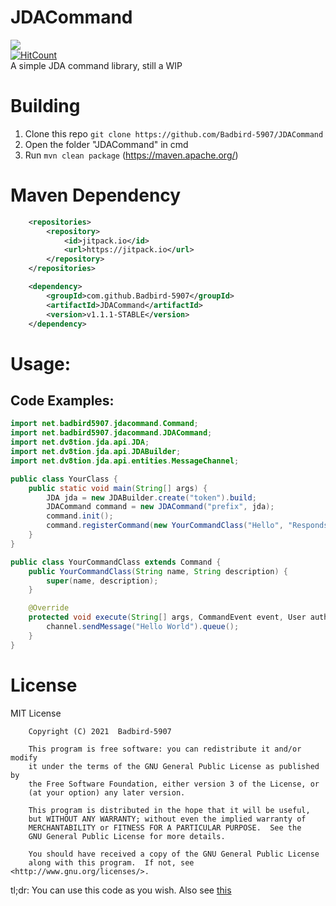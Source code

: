 # JDACommand
[![](https://jitpack.io/v/Badbird-5907/JDACommand.svg)](https://jitpack.io/#Badbird-5907/JDACommand) <br>
[![HitCount](http://hits.dwyl.com/Badbird-5907/JDACommand.svg)](http://hits.dwyl.com/Badbird-5907/JDACommand) <br>
A simple JDA command library, still a WIP
# Building
1. Clone this repo `git clone https://github.com/Badbird-5907/JDACommand`
2. Open the folder "JDACommand" in cmd
3. Run `mvn clean package` (https://maven.apache.org/)

# Maven Dependency
```xml
	<repositories>
		<repository>
		    <id>jitpack.io</id>
		    <url>https://jitpack.io</url>
		</repository>
	</repositories>
```
```xml
	<dependency>
	    <groupId>com.github.Badbird-5907</groupId>
	    <artifactId>JDACommand</artifactId>
	    <version>v1.1.1-STABLE</version>
	</dependency>
```

# Usage:

## Code Examples:

```java
import net.badbird5907.jdacommand.Command;
import net.badbird5907.jdacommand.JDACommand;
import net.dv8tion.jda.api.JDA;
import net.dv8tion.jda.api.JDABuilder;
import net.dv8tion.jda.api.entities.MessageChannel;

public class YourClass {
    public static void main(String[] args) {
        JDA jda = new JDABuilder.create("token").build;
        JDACommand command = new JDACommand("prefix", jda);
        command.init();
        command.registerCommand(new YourCommandClass("Hello", "Responds With \"Hello World\""));
    }
}

public class YourCommandClass extends Command {
    public YourCommandClass(String name, String description) {
        super(name, description);
    }

    @Override
    protected void execute(String[] args, CommandEvent event, User author, Guild guild, MessageChannel channel) {
        channel.sendMessage("Hello World").queue();
    }
}
```
# License
MIT License
```
    Copyright (C) 2021  Badbird-5907

    This program is free software: you can redistribute it and/or modify
    it under the terms of the GNU General Public License as published by
    the Free Software Foundation, either version 3 of the License, or
    (at your option) any later version.

    This program is distributed in the hope that it will be useful,
    but WITHOUT ANY WARRANTY; without even the implied warranty of
    MERCHANTABILITY or FITNESS FOR A PARTICULAR PURPOSE.  See the
    GNU General Public License for more details.

    You should have received a copy of the GNU General Public License
    along with this program.  If not, see <http://www.gnu.org/licenses/>.
```
tl;dr: You can use this code as you wish.
Also see [this](https://github.com/Badbird-5907/JDACommand/blob/master/license.md)